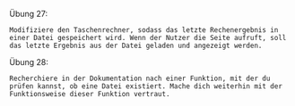 Übung 27:

    Modifiziere den Taschenrechner, sodass das letzte Rechenergebnis in einer Datei gespeichert wird. Wenn der Nutzer die Seite aufruft, soll das letzte Ergebnis aus der Datei geladen und angezeigt werden.

Übung 28:

    Recherchiere in der Dokumentation nach einer Funktion, mit der du prüfen kannst, ob eine Datei existiert. Mache dich weiterhin mit der Funktionsweise dieser Funktion vertraut.